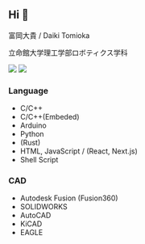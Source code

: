 ## Hi 👋

富岡大貴 / Daiki Tomioka

立命館大学理工学部ロボティクス学科

![](http://github-profile-summary-cards.vercel.app/api/cards/repos-per-language?username=TomiXRM&theme=default)
![](http://github-profile-summary-cards.vercel.app/api/cards/most-commit-language?username=TomiXRM&theme=default)

### Language
- C/C++
- C/C++(Embeded)
- Arduino
- Python
- (Rust)
- HTML, JavaScript / (React, Next.js)
- Shell Script

### CAD
- Autodesk Fusion (Fusion360)
- SOLIDWORKS
- AutoCAD
- KiCAD
- EAGLE

<!--
**TomiXRM/TomiXRM** is a ✨ _special_ ✨ repository because its `README.md` (this file) appears on your GitHub profile.

Here are some ideas to get you started:

- 🔭 I’m currently working on ...
- 🌱 I’m currently learning ...
- 👯 I’m looking to collaborate on ...
- 🤔 I’m looking for help with ...
- 💬 Ask me about ...
- 📫 How to reach me: ...
- 😄 Pronouns: ...
- ⚡ Fun fact: ...
-->
